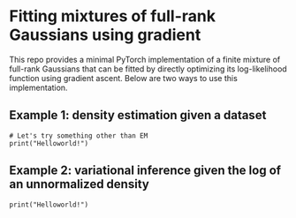 # Fitting mixtures of full-rank Gaussians using gradient

This repo provides a minimal PyTorch implementation of a finite mixture of full-rank Gaussians that can be fitted by directly optimizing its log-likelihood function using gradient ascent. Below are two ways to use this implementation.

## Example 1: density estimation given a dataset

```{python}
# Let's try something other than EM
print("Helloworld!")
```

## Example 2: variational inference given the log of an unnormalized density 

```{python}
print("Helloworld!")
```
